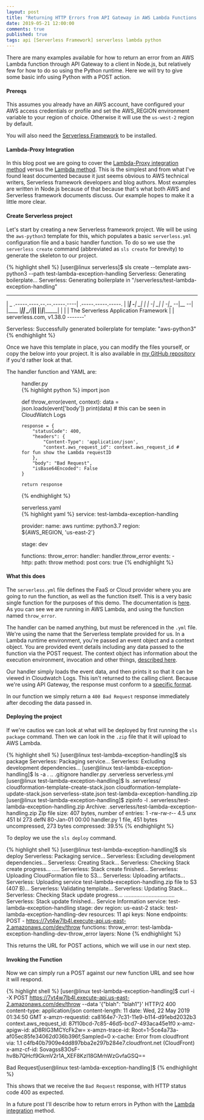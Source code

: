 ```yaml
---
layout: post
title: "Returning HTTP Errors from API Gateway in AWS Lambda Functions using Python and Serverless Framework"
date: 2019-05-21 12:00:00
comments: true
published: true
tags: api [Serverless Framework] serverless lambda python
---
```



There are many examples available for how to return an error from an AWS Lambda
function through API Gateway to a client in Node.js, but relatively few for how
to do so using the Python runtime. Here we will try to give some basic info
using Python with a POST action.

#### Prereqs

This assumes you already have an AWS account, have configured your AWS access
credentials or profile and set the AWS_REGION environment variable to your
region of choice. Otherwise it will use the `us-west-2` region by default.

You will also need the [Serverless Framework](serverless.com) to be installed.

#### Lambda-Proxy Integration

In this blog post we are going to cover the [Lambda-Proxy integration
method](https://serverless.com/framework/docs/providers/aws/events/apigateway/#lambda-proxy-integration)
versus the [Lambda
method](https://serverless.com/framework/docs/providers/aws/events/apigateway/#lambda-integration).
This is the simplest and from what I've found least documented because it just
seems obvious to AWS technical writers, Serverless framework developers and blog
authors. Most examples are written in Node.js because of that because that's
what both AWS and Serverless framework documents discuss. Our example hopes to
make it a little more clear.

#### Create Serverless project

Let's start by creating a new Serverless framework project. We will be using the
`aws-python3` template for this, which populates a basic `serverless.yml`
configuration file and a basic handler function. To do so we use the `serverless
create` command (abbreviated as `sls create` for brevity) to generate the skeleton to
our project.

{% highlight shell %}
[user@linux serverless]$ sls create --template aws-python3 --path test-lambda-exception-handling
Serverless: Generating boilerplate...
Serverless: Generating boilerplate in "/serverless/test-lambda-exception-handling"
 _______                             __
|   _   .-----.----.--.--.-----.----|  .-----.-----.-----.
|   |___|  -__|   _|  |  |  -__|   _|  |  -__|__ --|__ --|
|____   |_____|__|  \___/|_____|__| |__|_____|_____|_____|
|   |   |             The Serverless Application Framework
|       |                           serverless.com, v1.38.0
 -------'

Serverless: Successfully generated boilerplate for template: "aws-python3"
{% endhighlight %}

Once we have this template in place, you can modify the files yourself, or copy
the below into your project. It is also available in [my GitHub
repository](https://github.com/mbacchi/python-lambda-exception-handling) if you'd
rather look at that.

The handler function and YAML are:

<figure>
  <figcaption>handler.py</figcaption>
{% highlight python %}
import json

def throw_error(event, context):
    data = json.loads(event['body'])
    print(data) # this can be seen in CloudWatch Logs

    response = {
        "statusCode": 400,
        "headers": {
            "Content-Type": 'application/json',
            "context.aws_request_id": context.aws_request_id # for fun show the Lambda requestID
        },
        "body": "Bad Request",
        "isBase64Encoded": False
    }

    return response
{% endhighlight %}
</figure>

<figure>
  <figcaption>serverless.yaml</figcaption>
{% highlight yaml %}
service: test-lambda-exception-handling

provider:
  name: aws
  runtime: python3.7
  region: ${AWS_REGION, 'us-east-2'}

  stage: dev

functions:
  throw_error:
    handler: handler.throw_error
    events:
      - http:
          path: throw
          method: post
          cors: true
{% endhighlight %}
</figure>


#### What this does

The `serverless.yml` file defines the FaaS or Cloud provider where you are going
to run the function, as well as the function itself. This is a very basic single
function for the purposes of this demo. The documentation is
[here](https://serverless.com/framework/docs/providers/aws/). As you can see we
are running in AWS Lambda, and using the function named `throw_error`.

The handler can be named anything, but must be referenced in the `.yml` file.
We're using the name that the Serverless template provided for us. In a Lambda
runtime environment, you're passed an event object and a context object. You are
provided event details including any data passed to the function via the POST
request. The context object has information about the execution environment,
invocation and other things, [described
here](https://docs.aws.amazon.com/lambda/latest/dg/python-context-object.html).

Our handler simply loads the event data, and then prints it so that it can be
viewed in Cloudwatch Logs. This isn't returned to the calling client. Because
we're using API Gateway, the response must conform to a [specific
format](https://docs.aws.amazon.com/apigateway/latest/developerguide/handle-errors-in-lambda-integration.html).

In our function we simply return a `400 Bad Request` response immediately after
decoding the data passed in.

#### Deploying the project

If we're cautios we can look at what will be deployed by first running the `sls
package` command. Then we can look in the `.zip` file that it will upload to AWS
Lambda.

{% highlight shell %}
[user@linux test-lambda-exception-handling]$ sls package
Serverless: Packaging service...
Serverless: Excluding development dependencies...
[user@linux test-lambda-exception-handling]$ ls -a
.  ..  .gitignore  handler.py  .serverless  serverless.yml
[user@linux test-lambda-exception-handling]$ ls .serverless/
cloudformation-template-create-stack.json  cloudformation-template-update-stack.json  serverless-state.json  test-lambda-exception-handling.zip
[user@linux test-lambda-exception-handling]$ zipinfo -l .serverless/test-lambda-exception-handling.zip 
Archive:  .serverless/test-lambda-exception-handling.zip
Zip file size: 407 bytes, number of entries: 1
-rw-rw-r--  4.5 unx      451 bl      273 defN 80-Jan-01 00:00 handler.py
1 file, 451 bytes uncompressed, 273 bytes compressed:  39.5%
{% endhighlight %}


To deploy we use the `sls deploy` command.

{% highlight shell %}
[user@linux test-lambda-exception-handling]$ sls deploy
Serverless: Packaging service...
Serverless: Excluding development dependencies...
Serverless: Creating Stack...
Serverless: Checking Stack create progress...
.....
Serverless: Stack create finished...
Serverless: Uploading CloudFormation file to S3...
Serverless: Uploading artifacts...
Serverless: Uploading service test-lambda-exception-handling.zip file to S3 (407 B)...
Serverless: Validating template...
Serverless: Updating Stack...
Serverless: Checking Stack update progress...
.................................
Serverless: Stack update finished...
Service Information
service: test-lambda-exception-handling
stage: dev
region: us-east-2
stack: test-lambda-exception-handling-dev
resources: 11
api keys:
  None
endpoints:
  POST - https://7vt4w7lb4l.execute-api.us-east-2.amazonaws.com/dev/throw
functions:
  throw_error: test-lambda-exception-handling-dev-throw_error
layers:
  None
{% endhighlight %}

This returns the URL for POST actions, which we will use in our next step.

#### Invoking the Function

Now we can simply run a POST against our new function URL and see how it will
respond.

{% highlight shell %}
[user@linux test-lambda-exception-handling]$ curl -i -X POST https://7vt4w7lb4l.execute-api.us-east-2.amazonaws.com/dev/throw --data '{"blah": "blah1"}'
HTTP/2 400 
content-type: application/json
content-length: 11
date: Wed, 22 May 2019 01:34:50 GMT
x-amzn-requestid: ca8164e7-7c31-11e9-b114-d91ebd2032b3
context.aws_request_id: 87f10bcd-7c85-46d5-bcd7-493aca45e1f0
x-amz-apigw-id: aD8RIG3MCYcFk2w=
x-amzn-trace-id: Root=1-5ce4a73a-af05ec85fe34062d036b396f;Sampled=0
x-cache: Error from cloudfront
via: 1.1 c4fb40b7909e4dd897bba2e297b284e7.cloudfront.net (CloudFront)
x-amz-cf-id: Sovagss83OsF-hv8b7QHcf9GkmV2r1A_XEF8KzI18GMrhWzGvfaGSQ==

Bad Request[user@linux test-lambda-exception-handling]$ 
{% endhighlight %}

This shows that we receive the `Bad Request` response, with HTTP status code 400
as expected.

In a future post I'll describe how to return errors in Python with the [Lambda
integration](https://serverless.com/framework/docs/providers/aws/events/apigateway/#lambda-integration)
method.

